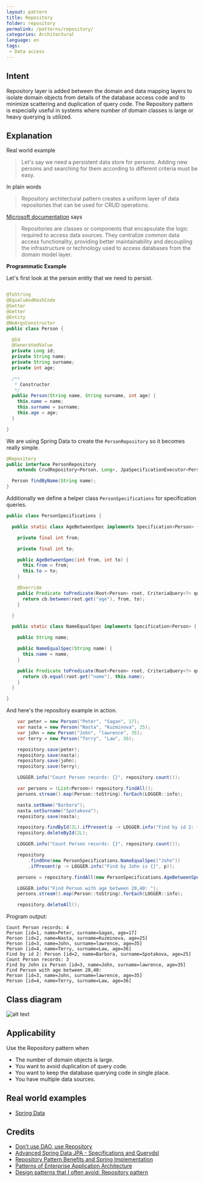 ```yaml
---
layout: pattern
title: Repository
folder: repository
permalink: /patterns/repository/
categories: Architectural
language: en
tags:
 - Data access
---
```


## Intent

Repository layer is added between the domain and data mapping layers to isolate domain objects from 
details of the database access code and to minimize scattering and duplication of query code. The 
Repository pattern is especially useful in systems where number of domain classes is large or heavy 
querying is utilized.

## Explanation

Real world example

> Let's say we need a persistent data store for persons. Adding new persons and searching for them 
> according to different criteria must be easy. 

In plain words

> Repository architectural pattern creates a uniform layer of data repositories that can be used for 
> CRUD operations.

[Microsoft documentation](https://docs.microsoft.com/en-us/dotnet/architecture/microservices/microservice-ddd-cqrs-patterns/infrastructure-persistence-layer-design) says

> Repositories are classes or components that encapsulate the logic required to access data sources. 
> They centralize common data access functionality, providing better maintainability and decoupling 
> the infrastructure or technology used to access databases from the domain model layer.

**Programmatic Example**

Let's first look at the person entity that we need to persist. 

```java

@ToString
@EqualsAndHashCode
@Setter
@Getter
@Entity
@NoArgsConstructor
public class Person {

  @Id
  @GeneratedValue
  private Long id;
  private String name;
  private String surname;
  private int age;

  /**
   * Constructor.
   */
  public Person(String name, String surname, int age) {
    this.name = name;
    this.surname = surname;
    this.age = age;
  }

}
```

We are using Spring Data to create the `PersonRepository` so it becomes really simple.

```java
@Repository
public interface PersonRepository
    extends CrudRepository<Person, Long>, JpaSpecificationExecutor<Person> {

  Person findByName(String name);
}
```

Additionally we define a helper class `PersonSpecifications` for specification queries.

```java
public class PersonSpecifications {

  public static class AgeBetweenSpec implements Specification<Person> {

    private final int from;

    private final int to;

    public AgeBetweenSpec(int from, int to) {
      this.from = from;
      this.to = to;
    }

    @Override
    public Predicate toPredicate(Root<Person> root, CriteriaQuery<?> query, CriteriaBuilder cb) {
      return cb.between(root.get("age"), from, to);
    }

  }

  public static class NameEqualSpec implements Specification<Person> {

    public String name;

    public NameEqualSpec(String name) {
      this.name = name;
    }

    public Predicate toPredicate(Root<Person> root, CriteriaQuery<?> query, CriteriaBuilder cb) {
      return cb.equal(root.get("name"), this.name);
    }
  }

}
```

And here's the repository example in action.

```java
    var peter = new Person("Peter", "Sagan", 17);
    var nasta = new Person("Nasta", "Kuzminova", 25);
    var john = new Person("John", "lawrence", 35);
    var terry = new Person("Terry", "Law", 36);

    repository.save(peter);
    repository.save(nasta);
    repository.save(john);
    repository.save(terry);

    LOGGER.info("Count Person records: {}", repository.count());

    var persons = (List<Person>) repository.findAll();
    persons.stream().map(Person::toString).forEach(LOGGER::info);

    nasta.setName("Barbora");
    nasta.setSurname("Spotakova");
    repository.save(nasta);

    repository.findById(2L).ifPresent(p -> LOGGER.info("Find by id 2: {}", p));
    repository.deleteById(2L);

    LOGGER.info("Count Person records: {}", repository.count());

    repository
        .findOne(new PersonSpecifications.NameEqualSpec("John"))
        .ifPresent(p -> LOGGER.info("Find by John is {}", p));

    persons = repository.findAll(new PersonSpecifications.AgeBetweenSpec(20, 40));

    LOGGER.info("Find Person with age between 20,40: ");
    persons.stream().map(Person::toString).forEach(LOGGER::info);

    repository.deleteAll();
```

Program output:

```
Count Person records: 4
Person [id=1, name=Peter, surname=Sagan, age=17]
Person [id=2, name=Nasta, surname=Kuzminova, age=25]
Person [id=3, name=John, surname=lawrence, age=35]
Person [id=4, name=Terry, surname=Law, age=36]
Find by id 2: Person [id=2, name=Barbora, surname=Spotakova, age=25]
Count Person records: 3
Find by John is Person [id=3, name=John, surname=lawrence, age=35]
Find Person with age between 20,40: 
Person [id=3, name=John, surname=lawrence, age=35]
Person [id=4, name=Terry, surname=Law, age=36]
```

## Class diagram

![alt text](/etc/repository.png "Repository")

## Applicability

Use the Repository pattern when

* The number of domain objects is large.
* You want to avoid duplication of query code.
* You want to keep the database querying code in single place.
* You have multiple data sources.

## Real world examples

* [Spring Data](http://projects.spring.io/spring-data/)

## Credits

* [Don’t use DAO, use Repository](http://thinkinginobjects.com/2012/08/26/dont-use-dao-use-repository/)
* [Advanced Spring Data JPA - Specifications and Querydsl](https://spring.io/blog/2011/04/26/advanced-spring-data-jpa-specifications-and-querydsl/)
* [Repository Pattern Benefits and Spring Implementation](https://stackoverflow.com/questions/40068965/repository-pattern-benefits-and-spring-implementation)
* [Patterns of Enterprise Application Architecture](https://www.amazon.com/gp/product/0321127420/ref=as_li_tl?ie=UTF8&camp=1789&creative=9325&creativeASIN=0321127420&linkCode=as2&tag=javadesignpat-20&linkId=d9f7d37b032ca6e96253562d075fcc4a)
* [Design patterns that I often avoid: Repository pattern](https://www.infoworld.com/article/3117713/design-patterns-that-i-often-avoid-repository-pattern.html)
